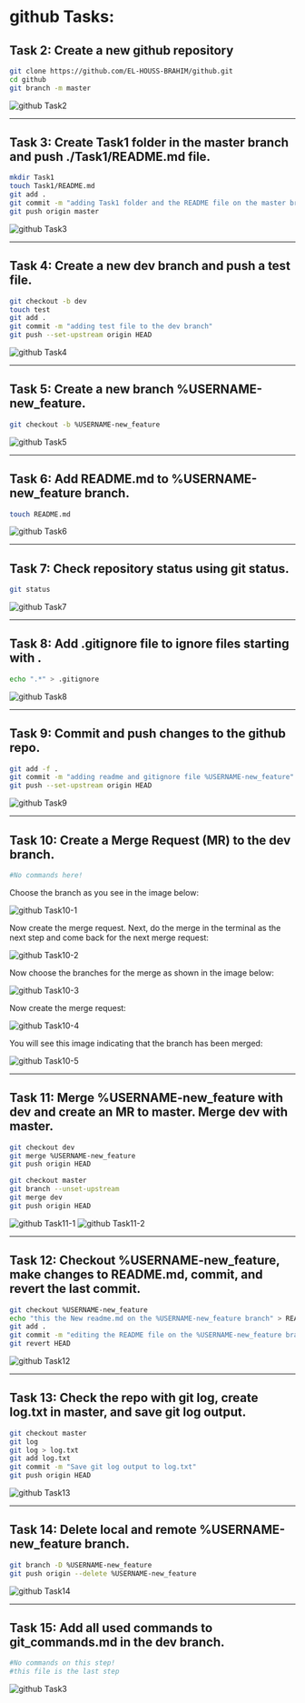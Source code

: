 # github Tasks:

## Task 2: Create a new github repository
```bash
git clone https://github.com/EL-HOUSS-BRAHIM/github.git
cd github
git branch -m master
```
![github Task2](https://github.com/EL-HOUSS-BRAHIM/git/blob/master/images/github1.png)

---

## Task 3: Create Task1 folder in the master branch and push ./Task1/README.md file.
```bash
mkdir Task1
touch Task1/README.md
git add .
git commit -m "adding Task1 folder and the README file on the master branch"
git push origin master
```
![github Task3](https://github.com/EL-HOUSS-BRAHIM/git/blob/master/images/github2.png)

---

## Task 4: Create a new dev branch and push a test file.
```bash
git checkout -b dev
touch test
git add .
git commit -m "adding test file to the dev branch"
git push --set-upstream origin HEAD
```
![github Task4](https://github.com/EL-HOUSS-BRAHIM/git/blob/master/images/github3.png)

---

## Task 5: Create a new branch %USERNAME-new_feature.
```bash
git checkout -b %USERNAME-new_feature
```
![github Task5](https://github.com/EL-HOUSS-BRAHIM/git/blob/master/images/github4.png)

---

## Task 6: Add README.md to %USERNAME-new_feature branch.
```bash
touch README.md
```
![github Task6](https://github.com/EL-HOUSS-BRAHIM/git/blob/master/images/github5.png)

---

## Task 7: Check repository status using git status.
```bash
git status
```
![github Task7](https://github.com/EL-HOUSS-BRAHIM/git/blob/master/images/github6.png)

---

## Task 8: Add .gitignore file to ignore files starting with .
```bash
echo ".*" > .gitignore
```
![github Task8](https://github.com/EL-HOUSS-BRAHIM/git/blob/master/images/github7.png)

---

## Task 9: Commit and push changes to the github repo.
```bash
git add -f .
git commit -m "adding readme and gitignore file %USERNAME-new_feature"
git push --set-upstream origin HEAD
```
![github Task9](https://github.com/EL-HOUSS-BRAHIM/git/blob/master/images/github8.png)

---

## Task 10: Create a Merge Request (MR) to the dev branch.
```bash
#No commands here!
```
<p>Choose the branch as you see in the image below:</p>

![github Task10-1](https://github.com/EL-HOUSS-BRAHIM/git/blob/master/images/github9.png)

<p>Now create the merge request. Next, do the merge in the terminal as the next step and come back for the next merge request:</p>

![github Task10-2](https://github.com/EL-HOUSS-BRAHIM/git/blob/master/images/github10.png)

<p>Now choose the branches for the merge as shown in the image below:</p>

![github Task10-3](https://github.com/EL-HOUSS-BRAHIM/git/blob/master/images/github12.png)

<p>Now create the merge request:</p>

![github Task10-4](https://github.com/EL-HOUSS-BRAHIM/git/blob/master/images/github13.png)

<p>You will see this image indicating that the branch has been merged:</p>

![github Task10-5](https://github.com/EL-HOUSS-BRAHIM/git/blob/master/images/github15.png)

---

## Task 11: Merge %USERNAME-new_feature with dev and create an MR to master. Merge dev with master.
```bash
git checkout dev
git merge %USERNAME-new_feature
git push origin HEAD

git checkout master
git branch --unset-upstream
git merge dev
git push origin HEAD
```
![github Task11-1](https://github.com/EL-HOUSS-BRAHIM/git/blob/master/images/github11.png)
![github Task11-2](https://github.com/EL-HOUSS-BRAHIM/git/blob/master/images/github14.png)

---

## Task 12: Checkout %USERNAME-new_feature, make changes to README.md, commit, and revert the last commit.
```bash
git checkout %USERNAME-new_feature
echo "this the New readme.md on the %USERNAME-new_feature branch" > README.md
git add .
git commit -m "editing the README file on the %USERNAME-new_feature branch"
git revert HEAD
```
![github Task12](https://github.com/EL-HOUSS-BRAHIM/git/blob/master/images/github16.png)

---

## Task 13: Check the repo with git log, create log.txt in master, and save git log output.
```bash
git checkout master
git log
git log > log.txt
git add log.txt
git commit -m "Save git log output to log.txt"
git push origin HEAD
```
![github Task13](https://github.com/EL-HOUSS-BRAHIM/git/blob/master/images/github17.png)

---

## Task 14: Delete local and remote %USERNAME-new_feature branch.
```bash
git branch -D %USERNAME-new_feature
git push origin --delete %USERNAME-new_feature
```
![github Task14](https://github.com/EL-HOUSS-BRAHIM/git/blob/master/images/github18.png)

---

## Task 15: Add all used commands to git_commands.md in the dev branch.
```bash
#No commands on this step!
#this file is the last step
```
![github Task3](https://github.com/EL-HOUSS-BRAHIM/git/blob/master/images/github19.png)
